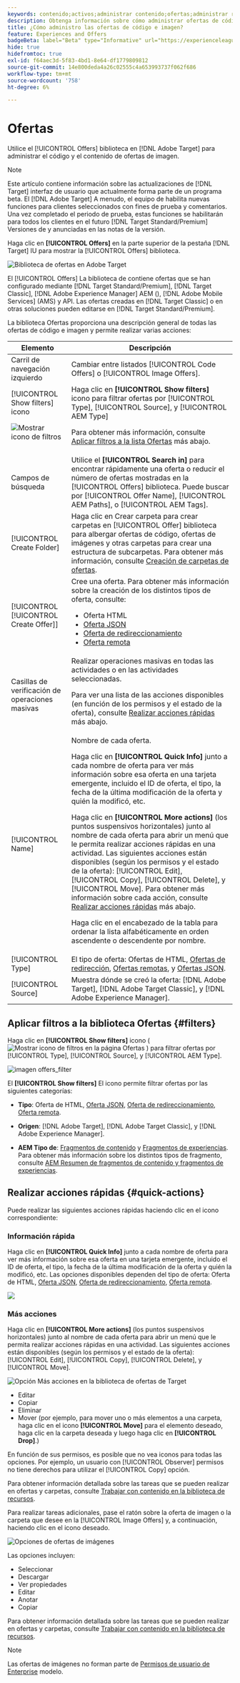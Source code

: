 ```yaml
---
keywords: contenido;activos;administrar contenido;ofertas;administrar recursos;activar modo de selección;modo de selección
description: Obtenga información sobre cómo administrar ofertas de código e imagen mediante la biblioteca Ofertas.
title: ¿Cómo administro las ofertas de código e imagen?
feature: Experiences and Offers
badgeBeta: label="Beta" type="Informative" url="https://experienceleague.adobe.com/docs/target/using/introduction/intro.html?lang=es#beta newtab=true" tooltip="¿Qué son las funciones beta en  [!DNL Adobe Target]?"
hide: true
hidefromtoc: true
exl-id: f64aec3d-5f83-4bd1-8e64-df1779809812
source-git-commit: 14e800deda4a26c02555c4a653993737f062f686
workflow-type: tm+mt
source-wordcount: '758'
ht-degree: 6%

---
```


# Ofertas

Utilice el [!UICONTROL Offers] biblioteca en [!DNL Adobe Target] para administrar el código y el contenido de ofertas de imagen.

>[!NOTE]
>
>Este artículo contiene información sobre las actualizaciones de [!DNL Target] interfaz de usuario que actualmente forma parte de un programa beta. El [!DNL Adobe Target] A menudo, el equipo de habilita nuevas funciones para clientes seleccionados con fines de prueba y comentarios. Una vez completado el periodo de prueba, estas funciones se habilitarán para todos los clientes en el futuro [!DNL Target Standard/Premium] Versiones de y anunciadas en las notas de la versión.

Haga clic en **[!UICONTROL Offers]** en la parte superior de la pestaña [!DNL Target] IU para mostrar la [!UICONTROL Offers] biblioteca.

![Biblioteca de ofertas en Adobe Target](/help/main/c-experiences/c-manage-content/assets/offers-page-new.png)

El [!UICONTROL Offers] La biblioteca de contiene ofertas que se han configurado mediante [!DNL Target Standard/Premium], [!DNL Target Classic], [!DNL Adobe Experience Manager] AEM (), [!DNL Adobe Mobile Services] (AMS) y API. Las ofertas creadas en [!DNL Target Classic] o en otras soluciones pueden editarse en [!DNL Target Standard/Premium].

La biblioteca Ofertas proporciona una descripción general de todas las ofertas de código e imagen y permite realizar varias acciones:

| Elemento | Descripción |
|--- |--- |
| Carril de navegación izquierdo | Cambiar entre listados [!UICONTROL Code Offers] o [!UICONTROL Image Offers]. |
| [!UICONTROL Show filters] icono<P>![Mostrar icono de filtros](/help/main/c-activities/assets/show-filters-icon.png) | Haga clic en **[!UICONTROL Show filters]** icono para filtrar ofertas por [!UICONTROL Type], [!UICONTROL Source], y [!UICONTROL AEM Type]<P>Para obtener más información, consulte [Aplicar filtros a la lista Ofertas](#filters) más abajo. |
| Campos de búsqueda | Utilice el **[!UICONTROL Search in]** para encontrar rápidamente una oferta o reducir el número de ofertas mostradas en la [!UICONTROL Offers] biblioteca. Puede buscar por [!UICONTROL Offer Name], [!UICONTROL AEM Paths], o [!UICONTROL AEM Tags]. |
| [!UICONTROL Create Folder] | Haga clic en Crear carpeta para crear carpetas en [!UICONTROL Offer] biblioteca para albergar ofertas de código, ofertas de imágenes y otras carpetas para crear una estructura de subcarpetas. Para obtener más información, consulte [Creación de carpetas de ofertas](/help/main/c-experiences/c-manage-content/create-content-folder.md). |
| [!UICONTROL [!UICONTROL Create Offer]] | Cree una oferta. Para obtener más información sobre la creación de los distintos tipos de oferta, consulte: <ul><li>Oferta HTML</li><li>[Oferta JSON](/help/main/c-experiences/c-manage-content/create-json-offer.md)</li><li>[Oferta de redireccionamiento](/help/main/c-experiences/c-manage-content/offer-redirect.md)</li><li>[Oferta remota](/help/main/c-experiences/c-manage-content/about-remote-offers.md)</li></ul> |
| Casillas de verificación de operaciones masivas | Realizar operaciones masivas en todas las actividades o en las actividades seleccionadas.<P>Para ver una lista de las acciones disponibles (en función de los permisos y el estado de la oferta), consulte [Realizar acciones rápidas](#quick-actions) más abajo. |
| [!UICONTROL Name] | Nombre de cada oferta.<P>Haga clic en **[!UICONTROL Quick Info]** junto a cada nombre de oferta para ver más información sobre esa oferta en una tarjeta emergente, incluido el ID de oferta, el tipo, la fecha de la última modificación de la oferta y quién la modificó, etc.<p>Haga clic en **[!UICONTROL More actions]** (los puntos suspensivos horizontales) junto al nombre de cada oferta para abrir un menú que le permita realizar acciones rápidas en una actividad. Las siguientes acciones están disponibles (según los permisos y el estado de la oferta): [!UICONTROL Edit], [!UICONTROL Copy], [!UICONTROL Delete], y [!UICONTROL Move]. Para obtener más información sobre cada acción, consulte [Realizar acciones rápidas](#quick-actions) más abajo.<P>Haga clic en el encabezado de la tabla para ordenar la lista alfabéticamente en orden ascendente o descendente por nombre. |
| [!UICONTROL Type] | El tipo de oferta: Ofertas de HTML, [Ofertas de redirección](/help/main/c-experiences/c-manage-content/offer-redirect.md), [Ofertas remotas](/help/main/c-experiences/c-manage-content/about-remote-offers.md), y [Ofertas JSON](/help/main/c-experiences/c-manage-content/create-json-offer.md). |
| [!UICONTROL Source] | Muestra dónde se creó la oferta: [!DNL Adobe Target], [!DNL Adobe Target Classic], y [!DNL Adobe Experience Manager]. |

## Aplicar filtros a la biblioteca Ofertas {#filters}

Haga clic en **[!UICONTROL Show filters]** icono ( ![Mostrar icono de filtros en la página Ofertas](/help/main/c-experiences/c-manage-content/assets/show-filters-icon.png) ) para filtrar ofertas por [!UICONTROL Type], [!UICONTROL Source], y [!UICONTROL AEM Type].

![imagen offers_filter](assets/offers-filter-new.png)

El **[!UICONTROL Show filters]** El icono permite filtrar ofertas por las siguientes categorías:

* **Tipo**: Oferta de HTML, [Oferta JSON](/help/main/c-experiences/c-manage-content/create-json-offer.md), [Oferta de redireccionamiento](/help/main/c-experiences/c-manage-content/offer-redirect.md), [Oferta remota](/help/main/c-experiences/c-manage-content/about-remote-offers.md).

* **Origen**: [!DNL Adobe Target], [!DNL Adobe Target Classic], y [!DNL Adobe Experience Manager].

* **AEM Tipo de**: [Fragmentos de contenido](/help/main/c-integrating-target-with-mac/aem/content-fragments-aem.md) y [Fragmentos de experiencias](/help/main/c-integrating-target-with-mac/aem/experience-fragments-aem.md). Para obtener más información sobre los distintos tipos de fragmento, consulte [AEM Resumen de fragmentos de contenido y fragmentos de experiencias](/help/main/c-integrating-target-with-mac/aem/aem-experience-and-content-fragments.md).

## Realizar acciones rápidas {#quick-actions}

Puede realizar las siguientes acciones rápidas haciendo clic en el icono correspondiente:

### Información rápida

Haga clic en **[!UICONTROL Quick Info]** junto a cada nombre de oferta para ver más información sobre esa oferta en una tarjeta emergente, incluido el ID de oferta, el tipo, la fecha de la última modificación de la oferta y quién la modificó, etc. Las opciones disponibles dependen del tipo de oferta: Oferta de HTML, [Oferta JSON](/help/main/c-experiences/c-manage-content/create-json-offer.md), [Oferta de redireccionamiento](/help/main/c-experiences/c-manage-content/offer-redirect.md), [Oferta remota](/help/main/c-experiences/c-manage-content/about-remote-offers.md).

![](/help/main/c-experiences/c-manage-content/assets/quick-actions.png)

### Más acciones

Haga clic en **[!UICONTROL More actions]** (los puntos suspensivos horizontales) junto al nombre de cada oferta para abrir un menú que le permita realizar acciones rápidas en una actividad. Las siguientes acciones están disponibles (según los permisos y el estado de la oferta): [!UICONTROL Edit], [!UICONTROL Copy], [!UICONTROL Delete], y [!UICONTROL Move].

![Opción Más acciones en la biblioteca de ofertas de Target](/help/main/c-experiences/c-manage-content/assets/more-actions.png)

* Editar  
* Copiar  
* Eliminar
* Mover (por ejemplo, para mover uno o más elementos a una carpeta, haga clic en el icono **[!UICONTROL Move]** para el elemento deseado, haga clic en la carpeta deseada y luego haga clic en **[!UICONTROL Drop]**.)

En función de sus permisos, es posible que no vea iconos para todas las opciones. Por ejemplo, un usuario con [!UICONTROL Observer] permisos no tiene derechos para utilizar el [!UICONTROL Copy] opción.

Para obtener información detallada sobre las tareas que se pueden realizar en ofertas y carpetas, consulte [Trabajar con contenido en la biblioteca de recursos](/help/main/c-experiences/c-manage-content/assets-working.md).

Para realizar tareas adicionales, pase el ratón sobre la oferta de imagen o la carpeta que desee en la [!UICONTROL Image Offers] y, a continuación, haciendo clic en el icono deseado.

![Opciones de ofertas de imágenes](/help/main/c-experiences/c-manage-content/assets/image-offers-icons.png)

Las opciones incluyen:

* Seleccionar
* Descargar  
* Ver propiedades
* Editar  
* Anotar
* Copiar  

Para obtener información detallada sobre las tareas que se pueden realizar en ofertas y carpetas, consulte [Trabajar con contenido en la biblioteca de recursos](/help/main/c-experiences/c-manage-content/assets-working.md).

>[!NOTE]
>
>Las ofertas de imágenes no forman parte de [Permisos de usuario de Enterprise](/help/main/administrating-target/c-user-management/property-channel/property-channel.md) modelo.

<!--

## Viewing offer definitions {#section_6B059DD121434E6292CAB393507D010E}

You can view offer definition details on a pop-up card in the [!UICONTROL Offers] library without opening the offer.

For example, the following offer definition card for an HTML offer is accessed by hovering over an offer on the [!UICONTROL Content] list, then clicking the information icon:

![offer-card-html image](assets/offer-card-html.png)

The following information is available:

* Name 
* Source 
* Type 
* Offer ID 
* Offer path 
* Last Modified

Click the [!UICONTROL Offer Usage] tab to view the activities that reference a code offer in each offer's definition pop-up card. This functionality does not apply to image offers. This way you can avoid impact to other activities while editing offers. Information includes [!UICONTROL Live Activities] and [!UICONTROL Inactive Activities].

![offer-card-usage image](assets/offer-card-usage.png)

The following offer definition card for a Redirect offer:

![offer-card-redirect image](assets/offer-card-redirect.png)

The following information is available:

* Name 
* Source 
* Type 
* Offer ID 
* Offer Path 
* Last Modified 
* Redirect URL 
* Include all URL parameters (On or Off) 
* Pass mbox session ID (On or Off)

The following offer definition card for a Remote offer:

![offer-card-remote image](assets/offer-card-remote.png)

The following information is available:

* Name 
* Source 
* Type 
* Offer ID 
* Offer Path 
* Last Modified 
* Redirect URL Type 
* Absolute or Relative URL

## Training video: The Content Repository ![Overview badge](/help/main/assets/overview.png)

This video includes information about managing offers.

* Connection between the [Experience Cloud Asset Library](https://experienceleague.adobe.com/docs/core-services/interface/assets/creative-cloud.html) and the Target Content Library 
* Custom HTML Offers 
* Custom HTML Offer in the Visual Experience Composer

>[!VIDEO](https://video.tv.adobe.com/v/17387)

-->

